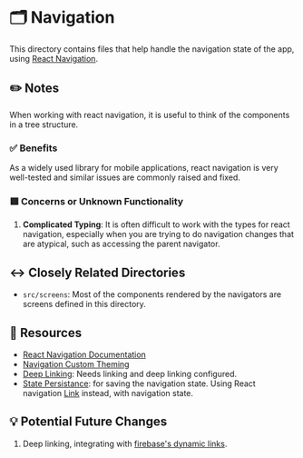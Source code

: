 # 🗂 Navigation
This directory contains files that help handle the navigation state of the app, using [React Navigation](https://reactnavigation.org/).  

## ✏️ Notes
When working with react navigation, it is useful to think of the components in a tree structure.

### ✅ Benefits
As a widely used library for mobile applications, react navigation is very well-tested and similar issues are commonly raised and fixed. 

### 🟥 Concerns or Unknown Functionality
1. **Complicated Typing**: 
It is often difficult to work with the types for react navigation, especially when you are trying to do navigation changes that are atypical, such as accessing the parent navigator.

## ↔️ Closely Related Directories
- `src/screens`: Most of the components rendered by the navigators are screens defined in this directory.

## 🔗 Resources
- [React Navigation Documentation](https://reactnavigation.org/)
- [Navigation Custom Theming](https://reactnavigation.org/docs/themes)
- [Deep Linking](https://reactnavigation.org/docs/configuring-links): Needs linking and deep linking configured.
- [State Persistance](https://reactnavigation.org/docs/state-persistence/): for saving the navigation state. Using React navigation [Link](https://reactnavigation.org/docs/use-link-props/) instead, with navigation state.


## 💡 Potential Future Changes
1. Deep linking, integrating with [firebase's dynamic links](https://firebase.google.com/docs/dynamic-links/).